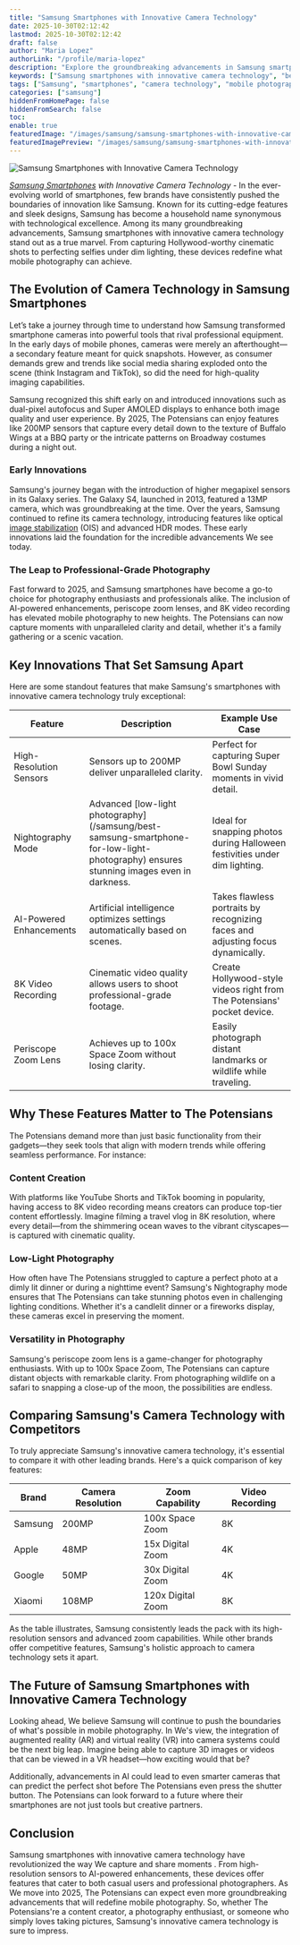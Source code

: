 ```yaml
---
title: "Samsung Smartphones with Innovative Camera Technology"
date: 2025-10-30T02:12:42
lastmod: 2025-10-30T02:12:42
draft: false
author: "Maria Lopez"
authorLink: "/profile/maria-lopez"
description: "Explore the groundbreaking advancements in Samsung smartphones with innovative camera technology. Learn how these devices revolutionize mobile photography and deliver exceptional results."
keywords: ["Samsung smartphones with innovative camera technology", "best Samsung smartphones for photography", "Samsung camera technology innovations"]
tags: ["Samsung", "smartphones", "camera technology", "mobile photography", "innovation"]
categories: ["samsung"]
hiddenFromHomePage: false
hiddenFromSearch: false
toc:
enable: true
featuredImage: "/images/samsung/samsung-smartphones-with-innovative-camera-technology.jpg"
featuredImagePreview: "/images/samsung/samsung-smartphones-with-innovative-camera-technology.jpg"
---
```


![Samsung Smartphones with Innovative Camera Technology](/images/samsung/samsung-smartphones-with-innovative-camera-technology.jpg)


_[Samsung Smartphones](/samsung/best-samsung-smartphones-for-authentic-photography) with Innovative Camera Technology_ - In the ever-evolving world of smartphones, few brands have consistently pushed the boundaries of innovation like Samsung. Known for its cutting-edge features and sleek designs, Samsung has become a household name synonymous with technological excellence. Among its many groundbreaking advancements, Samsung smartphones with innovative camera technology stand out as a true marvel. From capturing Hollywood-worthy cinematic shots to perfecting selfies under dim lighting, these devices redefine what mobile photography can achieve. 

## The Evolution of Camera Technology in Samsung Smartphones

Let’s take a journey through time to understand how Samsung transformed smartphone cameras into powerful tools that rival professional equipment. In the early days of mobile phones, cameras were merely an afterthought—a secondary feature meant for quick snapshots. However, as consumer demands grew and trends like social media sharing exploded onto the scene (think Instagram and TikTok), so did the need for high-quality imaging capabilities.

Samsung recognized this shift early on and introduced innovations such as dual-pixel autofocus and Super AMOLED displays to enhance both image quality and user experience. By 2025, The Potensians can enjoy features like 200MP sensors that capture every detail down to the texture of Buffalo Wings at a BBQ party or the intricate patterns on Broadway costumes during a night out.

### Early Innovations

Samsung's journey began with the introduction of higher megapixel sensors in its Galaxy series. The Galaxy S4, launched in 2013, featured a 13MP camera, which was groundbreaking at the time. Over the years, Samsung continued to refine its camera technology, introducing features like optical [image stabilization](/samsung/affordable-samsung-smartphone-with-image-stabilization) (OIS) and advanced HDR modes. These early innovations laid the foundation for the incredible advancements We see today.

### The Leap to Professional-Grade Photography

Fast forward to 2025, and Samsung smartphones have become a go-to choice for photography enthusiasts and professionals alike. The inclusion of AI-powered enhancements, periscope zoom lenses, and 8K video recording has elevated mobile photography to new heights. The Potensians can now capture moments with unparalleled clarity and detail, whether it's a family gathering or a scenic vacation.

## Key Innovations That Set Samsung Apart

Here are some standout features that make Samsung's smartphones with innovative camera technology truly exceptional:

<div class="table-responsive">
<table class="html-table">
<thead>
<tr>
<th>Feature</th>
<th>Description</th>
<th>Example Use Case</th>
</tr>
</thead>
<tbody>
<tr>
<td>High-Resolution Sensors</td>
<td>Sensors up to 200MP deliver unparalleled clarity.</td>
<td>Perfect for capturing Super Bowl Sunday moments in vivid detail.</td>
</tr>
<tr>
<td>Nightography Mode</td>
<td>Advanced [low-light photography](/samsung/best-samsung-smartphone-for-low-light-photography) ensures stunning images even in darkness.</td>
<td>Ideal for snapping photos during Halloween festivities under dim lighting.</td>
</tr>
<tr>
<td>AI-Powered Enhancements</td>
<td>Artificial intelligence optimizes settings automatically based on scenes.</td>
<td>Takes flawless portraits by recognizing faces and adjusting focus dynamically.</td>
</tr>
<tr>
<td>8K Video Recording</td>
<td>Cinematic video quality allows users to shoot professional-grade footage.</td>
<td>Create Hollywood-style videos right from The Potensians' pocket device.</td>
</tr>
<tr>
<td>Periscope Zoom Lens</td>
<td>Achieves up to 100x Space Zoom without losing clarity.</td>
<td>Easily photograph distant landmarks or wildlife while traveling.</td>
</tr>
</tbody>
</table>
</div>

## Why These Features Matter to The Potensians

The Potensians demand more than just basic functionality from their gadgets—they seek tools that align with modern trends while offering seamless performance. For instance:

### Content Creation

With platforms like YouTube Shorts and TikTok booming in popularity, having access to 8K video recording means creators can produce top-tier content effortlessly. Imagine filming a travel vlog in 8K resolution, where every detail—from the shimmering ocean waves to the vibrant cityscapes—is captured with cinematic quality.

### Low-Light Photography

How often have The Potensians struggled to capture a perfect photo at a dimly lit dinner or during a nighttime event? Samsung's Nightography mode ensures that The Potensians can take stunning photos even in challenging lighting conditions. Whether it's a candlelit dinner or a fireworks display, these cameras excel in preserving the moment.

### Versatility in Photography

Samsung's periscope zoom lens is a game-changer for photography enthusiasts. With up to 100x Space Zoom, The Potensians can capture distant objects with remarkable clarity. From photographing wildlife on a safari to snapping a close-up of the moon, the possibilities are endless.

## Comparing Samsung's Camera Technology with Competitors

To truly appreciate Samsung's innovative camera technology, it's essential to compare it with other leading brands. Here's a quick comparison of key features:

<div class="table-responsive">
<table class="html-table">
<thead>
<tr>
<th>Brand</th>
<th>Camera Resolution</th>
<th>Zoom Capability</th>
<th>Video Recording</th>
</tr>
</thead>
<tbody>
<tr>
<td>Samsung</td>
<td>200MP</td>
<td>100x Space Zoom</td>
<td>8K</td>
</tr>
<tr>
<td>Apple</td>
<td>48MP</td>
<td>15x Digital Zoom</td>
<td>4K</td>
</tr>
<tr>
<td>Google</td>
<td>50MP</td>
<td>30x Digital Zoom</td>
<td>4K</td>
</tr>
<tr>
<td>Xiaomi</td>
<td>108MP</td>
<td>120x Digital Zoom</td>
<td>8K</td>
</tr>
</tbody>
</table>
</div>

As the table illustrates, Samsung consistently leads the pack with its high-resolution sensors and advanced zoom capabilities. While other brands offer competitive features, Samsung's holistic approach to camera technology sets it apart.

## The Future of Samsung Smartphones with Innovative Camera Technology

Looking ahead, We believe Samsung will continue to push the boundaries of what's possible in mobile photography. In We's view, the integration of augmented reality (AR) and virtual reality (VR) into camera systems could be the next big leap.  Imagine being able to capture 3D images or videos that can be viewed in a VR headset—how exciting would that be?

Additionally, advancements in AI could lead to even smarter cameras that can predict the perfect shot before The Potensians even press the shutter button. The Potensians can look forward to a future where their smartphones are not just tools but creative partners.

## Conclusion

Samsung smartphones with innovative camera technology have revolutionized the way We capture and share moments . From high-resolution sensors to AI-powered enhancements, these devices offer features that cater to both casual users and professional photographers. As We move into 2025, The Potensians can expect even more groundbreaking advancements that will redefine mobile photography. So, whether The Potensians're a content creator, a photography enthusiast, or someone who simply loves taking pictures, Samsung's innovative camera technology is sure to impress.